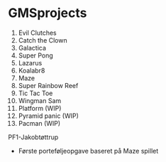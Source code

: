 # GMSprojects

1. Evil Clutches
2. Catch the Clown
3. Galactica
4. Super Pong
5. Lazarus
6. Koalabr8
7. Maze
8. Super Rainbow Reef
9. Tic Tac Toe
10. Wingman Sam
11. Platform (WIP)
12. Pyramid panic (WIP)
13. Pacman (WIP)


PF1-Jakobtøttrup
- Første porteføljeopgave baseret på Maze spillet


